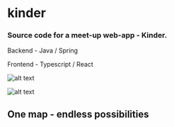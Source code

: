 # kinder
### Source code for a meet-up web-app - Kinder.

Backend - Java / Spring

Frontend - Typescript / React

![alt text](https://mempagebucket.s3.eu-central-1.amazonaws.com/lol1.PNG)

![alt text](https://mempagebucket.s3.eu-central-1.amazonaws.com/lol2.PNG)


## One map - endless possibilities
